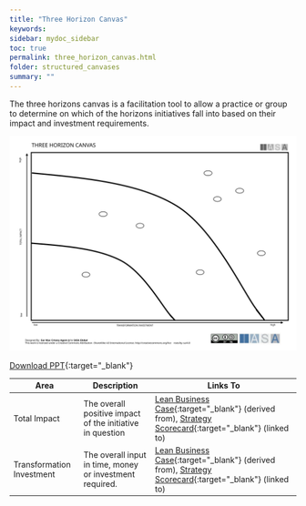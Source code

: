 ```yaml
---
title: "Three Horizon Canvas"
keywords: 
sidebar: mydoc_sidebar
toc: true
permalink: three_horizon_canvas.html
folder: structured_canvases
summary: ""
---
```


The three horizons canvas is a facilitation tool to allow a practice or group to determine on which of the horizons initiatives fall into based on their impact and investment requirements.

![image001](media/three_horizon_canvas001.svg)

[Download PPT](media/ppt/three_horizon_canvas.ppt){:target="_blank"}

| Area | Description | Links To |
| --- | --- | --- |
| Total Impact | The overall positive impact of the initiative in question | [Lean Business Case](business_case_nabc_card.md){:target="_blank"} (derived from), [Strategy Scorecard](strategy_scorecard_canvas.md){:target="_blank"} (linked to) |
| Transformation Investment | The overall input in time, money or investment required. | [Lean Business Case](business_case_nabc_card.md){:target="_blank"} (derived from), [Strategy Scorecard](strategy_scorecard_canvas.md){:target="_blank"} (linked to) |